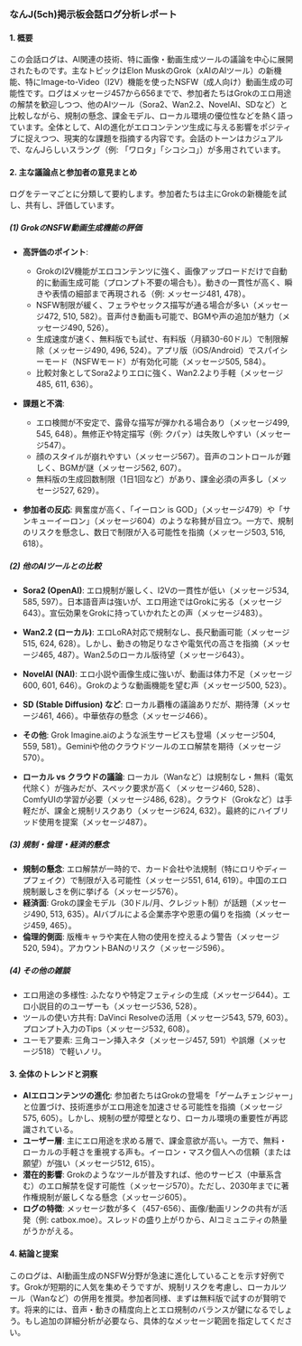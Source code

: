 ### なんJ(5ch)掲示板会話ログ分析レポート

#### 1. 概要
この会話ログは、AI関連の技術、特に画像・動画生成ツールの議論を中心に展開されたものです。主なトピックはElon MuskのGrok（xAIのAIツール）の新機能、特にImage-to-Video（I2V）機能を使ったNSFW（成人向け）動画生成の可能性です。ログはメッセージ457から656までで、参加者たちはGrokのエロ用途の解禁を歓迎しつつ、他のAIツール（Sora2、Wan2.2、NovelAI、SDなど）と比較しながら、規制の懸念、課金モデル、ローカル環境の優位性などを熱く語っています。全体として、AIの進化がエロコンテンツ生成に与える影響をポジティブに捉えつつ、現実的な課題を指摘する内容です。会話のトーンはカジュアルで、なんJらしいスラング（例: 「ワロタ」「シコシコ」）が多用されています。

#### 2. 主な議論点と参加者の意見まとめ
ログをテーマごとに分類して要約します。参加者たちは主にGrokの新機能を試し、共有し、評価しています。

##### (1) GrokのNSFW動画生成機能の評価
- **高評価のポイント**:
  - GrokのI2V機能がエロコンテンツに強く、画像アップロードだけで自動的に動画生成可能（プロンプト不要の場合も）。動きの一貫性が高く、瞬きや表情の細部まで再現される（例: メッセージ481, 478）。
  - NSFW制限が緩く、フェラやセックス描写が通る場合が多い（メッセージ472, 510, 582）。音声付き動画も可能で、BGMや声の追加が魅力（メッセージ490, 526）。
  - 生成速度が速く、無料版でも試せ、有料版（月額30-60ドル）で制限解除（メッセージ490, 496, 524）。アプリ版（iOS/Android）でスパイシーモード（NSFWモード）が有効化可能（メッセージ505, 584）。
  - 比較対象としてSora2よりエロに強く、Wan2.2より手軽（メッセージ485, 611, 636）。

- **課題と不満**:
  - エロ検閲が不安定で、露骨な描写が弾かれる場合あり（メッセージ499, 545, 648）。無修正や特定描写（例: クパァ）は失敗しやすい（メッセージ547）。
  - 顔のスタイルが崩れやすい（メッセージ567）。音声のコントロールが難しく、BGMが謎（メッセージ562, 607）。
  - 無料版の生成回数制限（1日1回など）があり、課金必須の声多し（メッセージ527, 629）。

- **参加者の反応**: 興奮度が高く、「イーロン is GOD」（メッセージ479）や「サンキューイーロン」（メッセージ604）のような称賛が目立つ。一方で、規制のリスクを懸念し、数日で制限が入る可能性を指摘（メッセージ503, 516, 618）。

##### (2) 他のAIツールとの比較
- **Sora2 (OpenAI)**: エロ規制が厳しく、I2Vの一貫性が低い（メッセージ534, 585, 597）。日本語音声は強いが、エロ用途ではGrokに劣る（メッセージ643）。宣伝効果をGrokに持っていかれたとの声（メッセージ483）。
- **Wan2.2 (ローカル)**: エロLoRA対応で規制なし、長尺動画可能（メッセージ515, 624, 628）。しかし、動きの物足りなさや電気代の高さを指摘（メッセージ465, 487）。Wan2.5のローカル版待望（メッセージ643）。
- **NovelAI (NAI)**: エロ小説や画像生成に強いが、動画は体力不足（メッセージ600, 601, 646）。Grokのような動画機能を望む声（メッセージ500, 523）。
- **SD (Stable Diffusion) など**: ローカル覇権の議論ありだが、期待薄（メッセージ461, 466）。中華依存の懸念（メッセージ466）。
- **その他**: Grok Imagine.aiのような派生サービスも登場（メッセージ504, 559, 581）。Geminiや他のクラウドツールのエロ解禁を期待（メッセージ570）。

- **ローカル vs クラウドの議論**: ローカル（Wanなど）は規制なし・無料（電気代除く）が強みだが、スペック要求が高く（メッセージ460, 528）、ComfyUIの学習が必要（メッセージ486, 628）。クラウド（Grokなど）は手軽だが、課金と規制リスクあり（メッセージ624, 632）。最終的にハイブリッド使用を提案（メッセージ487）。

##### (3) 規制・倫理・経済的懸念
- **規制の懸念**: エロ解禁が一時的で、カード会社や法規制（特にロリやディープフェイク）で制限が入る可能性（メッセージ551, 614, 619）。中国のエロ規制厳しさを例に挙げる（メッセージ576）。
- **経済面**: Grokの課金モデル（30ドル/月、クレジット制）が話題（メッセージ490, 513, 635）。AIバブルによる企業赤字や恩恵の偏りを指摘（メッセージ459, 465）。
- **倫理的側面**: 版権キャラや実在人物の使用を控えるよう警告（メッセージ520, 594）。アカウントBANのリスク（メッセージ596）。

##### (4) その他の雑談
- エロ用途の多様性: ふたなりや特定フェティシの生成（メッセージ644）。エロ小説目的のユーザーも（メッセージ536, 528）。
- ツールの使い方共有: DaVinci Resolveの活用（メッセージ543, 579, 603）。プロンプト入力のTips（メッセージ532, 608）。
- ユーモア要素: 三角コーン挿入ネタ（メッセージ457, 591）や誤爆（メッセージ518）で軽いノリ。

#### 3. 全体のトレンドと洞察
- **AIエロコンテンツの進化**: 参加者たちはGrokの登場を「ゲームチェンジャー」と位置づけ、技術進歩がエロ用途を加速させる可能性を指摘（メッセージ575, 605）。しかし、規制の壁が障壁となり、ローカル環境の重要性が再認識されている。
- **ユーザー層**: 主にエロ用途を求める層で、課金意欲が高い。一方で、無料・ローカルの手軽さを重視する声も。イーロン・マスク個人への信頼（または願望）が強い（メッセージ512, 615）。
- **潜在的影響**: Grokのようなツールが普及すれば、他のサービス（中華系含む）のエロ解禁を促す可能性（メッセージ570）。ただし、2030年までに著作権規制が厳しくなる懸念（メッセージ605）。
- **ログの特徴**: メッセージ数が多く（457-656）、画像/動画リンクの共有が活発（例: catbox.moe）。スレッドの盛り上がりから、AIコミュニティの熱量がうかがえる。

#### 4. 結論と提案
このログは、AI動画生成のNSFW分野が急速に進化していることを示す好例です。Grokが短期的に人気を集めそうですが、規制リスクを考慮し、ローカルツール（Wanなど）の併用を推奨。参加者同様、まずは無料版で試すのが賢明です。将来的には、音声・動きの精度向上とエロ規制のバランスが鍵になるでしょう。もし追加の詳細分析が必要なら、具体的なメッセージ範囲を指定してください。